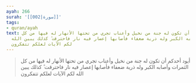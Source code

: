 ```yaml
---
ayah: 266
surah: '[[002|سورة]]'
tags:
- quran/ayah
text: أيود أحدكم أن تكون له جنة من نخيل وأعناب تجري من تحتها الأنهار له فيها من كل
  الثمرات وأصابه الكبر وله ذرية ضعفاء فأصابها إعصار فيه نار فاحترقت ۗ كذلك يبين الله
  لكم الآيات لعلكم تتفكرون
---
```

> أيود أحدكم أن تكون له جنة من نخيل وأعناب تجري من تحتها الأنهار له فيها من كل الثمرات وأصابه الكبر وله ذرية ضعفاء فأصابها إعصار فيه نار فاحترقت ۗ كذلك يبين الله لكم الآيات لعلكم تتفكرون
